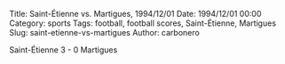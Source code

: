 Title: Saint-Étienne vs. Martigues, 1994/12/01
Date: 1994/12/01 00:00
Category: sports
Tags: football, football scores, Saint-Étienne, Martigues
Slug: saint-etienne-vs-martigues
Author: carbonero


Saint-Étienne 3 - 0 Martigues
